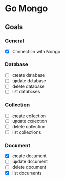 # Go Mongo

## Goals

### General
- [X] Connection with Mongo

### Database
- [ ] create database
- [ ] update database
- [ ] delete database
- [ ] list databases

### Collection
- [ ] create collection
- [ ] update collection
- [ ] delete collection
- [ ] list collections

### Document
- [X] create document
- [ ] update document
- [ ] delete document
- [X] list documents